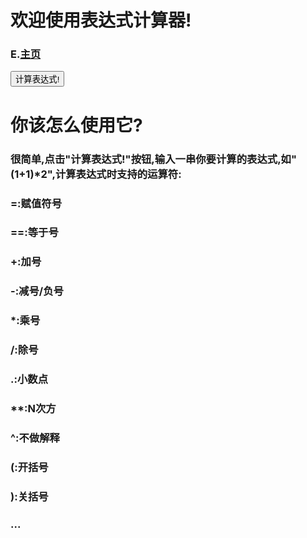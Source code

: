 # 欢迎使用表达式计算器!
### E.[主页](elacor.github.io)
<button onclick="sun()">计算表达式!</button>
<script>
function sun()
{
  q=eval(prompt("请输入一串式子："))
  alert("结果是："+q)
}
</script>
# 你该怎么使用它?
### 很简单,点击"计算表达式!"按钮,输入一串你要计算的表达式,如"(1+1)\*2",计算表达式时支持的运算符:
### **=:赋值符号**
### **==:等于号**
### +:加号
### -:减号/负号
### \*:乘号
### /:除号
### .:小数点
### **:N次方
### ^:不做解释
### (:开括号
### ):关括号
### ...
